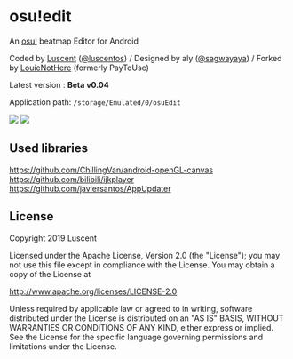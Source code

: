 # osu!edit
An [osu!](https://github.com/ppy/osu) beatmap Editor for Android

Coded by [Luscent](https://osu.ppy.sh/users/2688581) ([@luscentos](https://twitter.com/luscentos)) / Designed by aly ([@sagwayaya](https://twitter.com/sagwayaya)) / Forked by [LouieNotHere](https://osu.ppy.sh/users/33688478) (formerly PayToUse)

Latest version : **Beta v0.04**

Application path: ``/storage/Emulated/0/osuEdit``

![](https://i.imgur.com/tBG6LR8.jpg)
![](https://i.imgur.com/mXExEsA.jpg)

## Used libraries
https://github.com/ChillingVan/android-openGL-canvas  
https://github.com/bilibili/ijkplayer  
https://github.com/javiersantos/AppUpdater  


## License

Copyright 2019 Luscent

Licensed under the Apache License, Version 2.0 (the "License");
you may not use this file except in compliance with the License.
You may obtain a copy of the License at

   http://www.apache.org/licenses/LICENSE-2.0

Unless required by applicable law or agreed to in writing, software
distributed under the License is distributed on
 an "AS IS" BASIS,
WITHOUT WARRANTIES OR CONDITIONS OF ANY KIND, either express or implied.
See the License for the specific language governing permissions and
limitations under the License.
